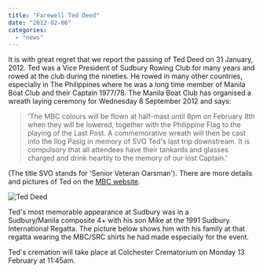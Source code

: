 ```yaml
---
title: "Farewell Ted Deed"
date: "2012-02-06"
categories: 
  - "news"
---
```


It is with great regret that we report the passing of Ted Deed on 31 January, 2012. Ted was a Vice President of Sudbury Rowing Club for many years and rowed at the club during the nineties. He rowed in many other countries, especially in The Philippines where he was a long time member of Manila Boat Club and their Captain 1977/78. The Manila Boat Club has organised a wreath laying ceremony for Wednesday 8 September 2012 and says:

> 'The MBC colours will be flown at half-mast until 8pm on February 8th when they will be lowered, together with the Philippine Flag to the playing of the Last Post. A commemorative wreath will then be cast into the Ilog Pasig in memory of SVO Ted's last trip downstream. It is compulsory that all attendees have their tankards and glasses charged and drink heartily to the memory of our lost Captain.'

(The title SVO stands for 'Senior Veteran Oarsman'). There are more details and pictures of Ted on the [MBC website](http://www.manilaboatclub.com/news/farewell-ted-deed-boat-captain-197778).

![](/assets/news/images/image_11.jpg "Ted Deed")

Ted's most memorable appearance at Sudbury was in a Sudbury/Manila composite 4+ with his son Mike at the 1991 Sudbury International Regatta. The picture below shows him with his family at that regatta wearing the MBC/SRC shirts he had made especially for the event.

Ted's cremation will take place at Colchester Crematorium on Monday 13 February at 11:45am.
